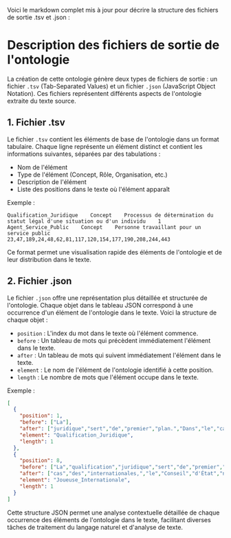 Voici le markdown complet mis à jour pour décrire la structure des fichiers de sortie .tsv et .json :

# Description des fichiers de sortie de l'ontologie

La création de cette ontologie génère deux types de fichiers de sortie : un fichier `.tsv` (Tab-Separated Values) et un fichier `.json` (JavaScript Object Notation). Ces fichiers représentent différents aspects de l'ontologie extraite du texte source.

## 1. Fichier .tsv

Le fichier `.tsv` contient les éléments de base de l'ontologie dans un format tabulaire. Chaque ligne représente un élément distinct et contient les informations suivantes, séparées par des tabulations :

- Nom de l'élément
- Type de l'élément (Concept, Rôle, Organisation, etc.)
- Description de l'élément
- Liste des positions dans le texte où l'élément apparaît

Exemple :
```
Qualification_Juridique    Concept    Processus de détermination du statut légal d'une situation ou d'un individu    1
Agent_Service_Public    Concept    Personne travaillant pour un service public    23,47,189,24,48,62,81,117,120,154,177,190,208,244,443
```

Ce format permet une visualisation rapide des éléments de l'ontologie et de leur distribution dans le texte.

## 2. Fichier .json

Le fichier `.json` offre une représentation plus détaillée et structurée de l'ontologie. Chaque objet dans le tableau JSON correspond à une occurrence d'un élément de l'ontologie dans le texte. Voici la structure de chaque objet :

- `position` : L'index du mot dans le texte où l'élément commence.
- `before` : Un tableau de mots qui précèdent immédiatement l'élément dans le texte.
- `after` : Un tableau de mots qui suivent immédiatement l'élément dans le texte.
- `element` : Le nom de l'élément de l'ontologie identifié à cette position.
- `length` : Le nombre de mots que l'élément occupe dans le texte.

Exemple :
```json
[
  {
    "position": 1,
    "before": ["La"],
    "after": ["juridique","sert","de","premier","plan.","Dans","le","cas","des","internationales,","le","Conseil","d'État","nous","dit","que","ce","sont","les","agents","du","service","public,","donc","principe","de","neutralité","applicable.","Dans","le"],
    "element": "Qualification_Juridique",
    "length": 1
  },
  {
    "position": 8,
    "before": ["La","qualification","juridique","sert","de","premier","plan.","Dans"],
    "after": ["cas","des","internationales,","le","Conseil","d'État","nous","dit","que","ce","sont","les","agents","du","service","public,","donc","principe","de","neutralité","applicable.","Dans","le","cas","des","simples","licenciés,","il","nous","dit"],
    "element": "Joueuse_Internationale",
    "length": 1
  }
]
```

Cette structure JSON permet une analyse contextuelle détaillée de chaque occurrence des éléments de l'ontologie dans le texte, facilitant diverses tâches de traitement du langage naturel et d'analyse de texte.